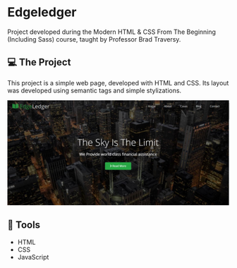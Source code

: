 # Edgeledger
Project developed during the Modern HTML & CSS From The Beginning (Including Sass) course, taught by Professor Brad Traversy.

## :computer: The Project
This project is a simple web page, developed with HTML and CSS. Its layout was developed using semantic tags and simple stylizations.
<p align="center">
  <img src="main.JPG" />
</p>

## :rocket: Tools
- HTML
- CSS
- JavaScript

